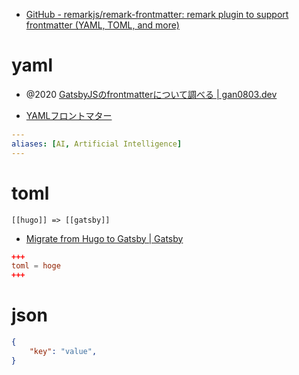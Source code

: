 - [GitHub - remarkjs/remark-frontmatter: remark plugin to support frontmatter (YAML, TOML, and more)](https://github.com/remarkjs/remark-frontmatter)

# yaml
- @2020 [GatsbyJSのfrontmatterについて調べる | gan0803.dev](https://gan0803.dev/blog/2020-05-30-frontmatter)
* [YAMLフロントマター](https://publish.obsidian.md/help-ja/%E9%AB%98%E5%BA%A6%E3%81%AA%E3%83%88%E3%83%94%E3%83%83%E3%82%AF/YAML%E3%83%95%E3%83%AD%E3%83%B3%E3%83%88%E3%83%9E%E3%82%BF%E3%83%BC)

```yaml
---
aliases: [AI, Artificial Intelligence]
---
```

# toml
	[[hugo]] => [[gatsby]]
- [Migrate from Hugo to Gatsby | Gatsby](https://www.gatsbyjs.com/blog/2017-11-06-migrate-hugo-gatsby/)

```toml
+++
toml = hoge
+++
```

# json
```json
{
	"key": "value",
}
```
